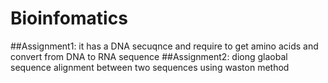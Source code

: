 # Bioinfomatics
##Assignment1: it has a DNA secuqnce and require to get amino acids and convert from DNA to RNA sequence
##Assignment2: diong glaobal sequence alignment between two sequences using waston method
